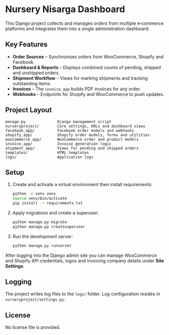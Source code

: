 # Nursery Nisarga Dashboard

This Django project collects and manages orders from multiple e‑commerce platforms and integrates them into a single administration dashboard.

## Key Features

- **Order Sources** – Synchronises orders from WooCommerce, Shopify and Facebook.
- **Dashboard & Reports** – Displays combined counts of pending, shipped and unshipped orders.
- **Shipment Workflow** – Views for marking shipments and tracking outstanding items.
- **Invoices** – The `invoice_app` builds PDF invoices for any order.
- **Webhooks** – Endpoints for Shopify and WooCommerce to push updates.

## Project Layout

```
manage.py              Django management script
nurseryproject/        Core settings, URLs and dashboard views
facebook_app/          Facebook order models and webhooks
shopify_app/           Shopify order models, forms and utilities
woocommerce_app/       WooCommerce order and product models
invoice_app/           Invoice generation logic
shipment_app/          Views for pending and shipped orders
templates/             HTML templates
logs/                  Application logs
```

## Setup

1. Create and activate a virtual environment then install requirements:
   ```bash
   python -m venv venv
   source venv/bin/activate
   pip install -r requirements.txt
   ```
2. Apply migrations and create a superuser:
   ```bash
   python manage.py migrate
   python manage.py createsuperuser
   ```
3. Run the development server:
   ```bash
   python manage.py runserver
   ```

After logging into the Django admin site you can manage WooCommerce and Shopify
API credentials, logos and invoicing company details under **Site Settings**.


## Logging

The project writes log files to the `logs/` folder. Log configuration resides in `nurseryproject/settings.py`.

## License

No license file is provided.
